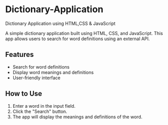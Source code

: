 # Dictionary-Application
Dictionary Application using HTML,CSS &amp; JavaScript


A simple dictionary application built using HTML, CSS, and JavaScript. This app allows users to search for word definitions using an external API.

## Features

- Search for word definitions
- Display word meanings and definitions
- User-friendly interface


## How to Use

1. Enter a word in the input field.
2. Click the "Search" button.
3. The app will display the meanings and definitions of the word.
